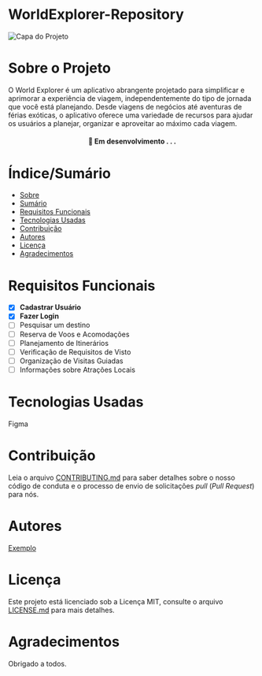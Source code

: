 # WorldExplorer-Repository
![Capa do Projeto](https://picsum.photos/850/280)

# Sobre o Projeto

O World Explorer é um aplicativo abrangente projetado para simplificar e aprimorar a experiência de viagem, independentemente do tipo de jornada que você está planejando. Desde viagens de negócios até aventuras de férias exóticas, o aplicativo oferece uma variedade de recursos para ajudar os usuários a planejar, organizar e aproveitar ao máximo cada viagem.
<h4 align="center"> 
	🚧  Em desenvolvimento . . .
</h4>

# Índice/Sumário

* [Sobre](#sobre-o-projeto)
* [Sumário](#índice/sumário)
* [Requisitos Funcionais](#requisitos-funcionais)
* [Tecnologias Usadas](#tecnologias-usadas)
* [Contribuição](#contribuição)
* [Autores](#autores)
* [Licença](#licença)
* [Agradecimentos](#agradecimentos)


# Requisitos Funcionais 

- [x] **Cadastrar Usuário**
- [x] **Fazer Login**
- [ ] Pesquisar um destino
- [ ] Reserva de Voos e Acomodações
- [ ] Planejamento de Itinerários
- [ ] Verificação de Requisitos de Visto
- [ ] Organização de Visitas Guiadas
- [ ] Informações sobre Atrações Locais

# Tecnologias Usadas

Figma

# Contribuição

Leia o arquivo [CONTRIBUTING.md](CONTRIBUTING.md) para saber detalhes sobre o nosso código de conduta e o processo de envio de solicitações *pull* (*Pull Request*) para nós.

# Autores

[Exemplo](https://github.com/testing-library/react-testing-library#contributors)

# Licença

Este projeto está licenciado sob a Licença MIT,  consulte o arquivo [LICENSE.md](LICENSE.md) para mais detalhes.

# Agradecimentos

Obrigado a todos.

